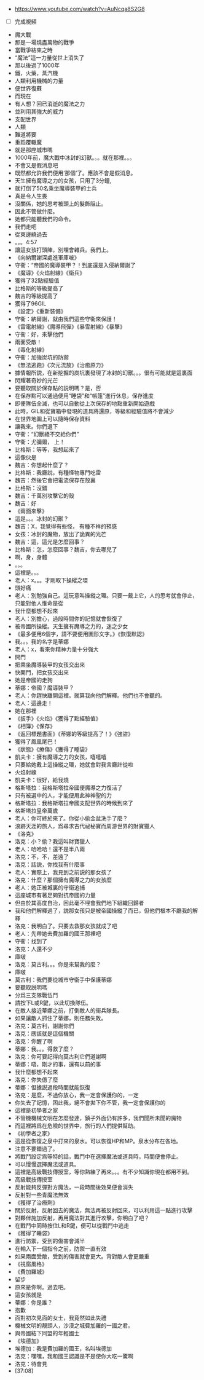 - https://www.youtube.com/watch?v=AuNcqa8S2G8
- [ ] 完成視頻

- 魔大戰
- 那是一場燒盡萬物的戰爭
- 當戰爭結束之時
- “魔法”這一力量從世上消失了
- 那以後過了1000年
- 鐵，火藥，蒸汽機
- 人類利用機械的力量
- 便世界復蘇
- 而現在
- 有人想？回已消逝的魔法之力
- 並利用其強大的威力
- 支配世界
- 人類
- 難道將要
- 重蹈覆轍魔
- 就是那座城市嗎
- 1000年前，魔大戰中冰封的幻獸。。。就在那裡。。。
- 不會又是假消息吧
- 既然都允許我們便用‘那個’了。應該不會是假消息。
- 天生擁有魔導之力的女孩，只用了3分鐘,
- 就打倒了50名乘坐魔導裝甲的士兵
- 真是令人生畏
- 沒關係，她的思考被頭上的髮飾阻止。
- 因此不管做什麼。
- 她都只能聽我們的命令。
- 我們走吧
- 從東邊繞過去
- 。。。4:57
- 讓這女孩打頭陣，別埋會雜兵。我們上。
- 《向納爾謝深處進軍庫啵》
- 守衞：“帝國的魔導裝甲？！到底還是入侵納爾謝了
- 《魔導》《火焰射線》《衞兵》
- 獲得了32點經驗值
- 比格斯的等級提高了
- 魏吉的等級提高了
- 獲得了96GIL
- 《設定》《重新裝備》
- 守衞：納爾謝，就由我們這些守衞來保護！
- 《雷電射線》《魔導飛彈》《暴雪射線》《暴擊》
- 守衞：好，來擊他們
- 兩面受敵！
- 《毒化射線》
- 守衞：加強炭坑的防禦
- 《無法逃跑》《次元流放》《治癒原力》
- 據情報所説，在新挖掘的炭坑裏發現了冰封的幻獸。。。很有可能就是這裏面
- 閃耀著奇妙的光芒
- 要聽取關於保存點的説明嗎？是，否
- 在保存點可以通過便用“睡袋”和“帳篷”進行休息，保存進度
- 即便隊伍全滅，也可以自動從上次保存的地點重新開始遊戲
- 此時，GIL和從寶箱中發現的道具將還原，等級和經驗值將不會減少
- 在世界地圖上可以隨時保存資料
- 讓我來。你們退下
- 守衞：“幻獸絕不交給你們”
- 守衞：尤彌爾， 上！
- 比格斯：等等，我想起來了
- 這像伙是
- 魏吉：你想起什麼了？
- 比格斯：我廳説，有種怪物專門吃雷
- 魏吉：然後它會把電流保存在殼裏
- 比格斯：沒錯
- 魏吉：千萬別攻擊它的殼
- 魏吉：好
- 《兩面來擊》
- 這是。。。冰封的幻獸？
- 魏吉：X，我覺得有些怪， 有種不祥的預感
- 女孩：冰封的魔物，放出了詭異的光芒
- 魏吉：這，這光是怎麼回事？
- 比格斯：怎，怎麼回事？魏吉，你去哪兒了
- 啊，身，身體
- 。。。
- 這裡是。。。
- 老人：x。。。才剛取下操縱之環
- 頭好痛
- 老人：別勉強自己。這玩意叫操縱之環。只要一戴上它，人的思考就會停止，只能對他人惟命是從
- 我什麼都想不起來
- 老人：別擔心，過段時間你的記憶就會恢復了
- 被帝國所操縱。天生擁有魔導之力的，迷之少女
- 《最多便用6個字，請不要便用圖形文字。》《恢復默認》
- 我。。。我的名字是蒂娜
- 老人：x，看來你精神力量十分強大
- 開門
- 把乘坐魔導裝甲的女孩交出來
- 快開門，把女孩交出來
- 她是帝國的走狗
- 蒂娜：帝國？魔導裝甲？
- 老人：你趕快離開這裡。就算我向他們解釋。他們也不會聽的。
- 老人：這邊走！
- 她在那裡
- 《扳手》《火焰》《獲得了點經驗值》
- 《相簿》《保存》
- 《返回標題書面》《蒂娜的等級提高了！》《強盜》
- 獲得了鳳凰尾巴！
- 《狀態》《療傷》《獲得了睡袋》
- 凱夫卡：擁有魔導之力的女孩，嘻嘻嘻
- 只要給她戴上這操縱之環，她就會對我言廳計從啦
- 火焰射線
- 凱夫卡：很好，給我燒
- 格斯塔拉：我格斯塔拉帝國便魔導之力復活了
- 只有被選中的人，才能便用此神神聖的力
- 格斯塔拉：我格斯塔拉帝國支配世界的時候到來了
- 格斯塔拉皇帝萬歲
- 老人：你可終於來了。你從小偷金盆洗手了麼？
- 浪跡天涯的旅人，爲尋求古代祕秘寶而周游世界的財寶獵人
- 《洛克》
- 洛克：小？偷？我這叫財寶獵人
- 老人：哈哈哈！還不是半八兩
- 洛克：不，不，差遠了
- 洛克：話説，你找我有什麼事
- 老人：實際上，我見到之前説的那女孩了
- 洛克：什麼？那個擁有魔導之力的女孩麼
- 老人：她正被城裏的守衞追捕
- 這座城市有著足夠對抗帝國的力量
- 但由於其高度自治，困此毫不埋會我們地下組織回歸者
- 我和他們解釋過了，説那女孩只是被帝國操縱了而已，但他們根本不廳我的解釋
- 洛克：我明白了。只要去救那女孩就成了吧
- 老人：先帶她去費加羅的國王那裡吧
- 守衞：找到了
- 洛克：人還不少
- 庫啵
- 洛克：莫古利。。。你是來幫我的麼？
- 庫啵
- 莫古利：我們要從城市守衞手中保護蒂娜
- 要聽取説明嗎
- 分爲三支隊戰伍鬥
- 請按下L或R鍵，以此切換隊伍。
- 在敵人接近蒂娜之前，打倒敵人的衞兵隊長。
- 如果讓敵人抓住了蒂娜，則任務失敗。
- 洛克：莫古利，謝謝你們
- 洛克：應該就是這個機關
- 洛克：你醒了啊
- 蒂娜：我。。。得救了麼？
- 洛克：你可要記得向莫古利它們道謝啊
- 蒂娜：唔，剛才的事，還有以前的事
- 我什麼都想不起來
- 洛克：你失億了麼
- 蒂娜：但據説過段時間就能恢復
- 洛克：是麼，不過你放心，我一定會保護你的，一定
- 你失去了記憶，困此我，絕不會拋下你不管，我一定會保護你的
- 這裡是初學者之家
- 不管機機械文明在怎麼發達，鎮子外面仍有許多，我們聞所未聞的魔物
- 而這裡將爲在危險的世界中，旅行的人們提供幫助。
- 《初學者之家》
- 這是從恢復之泉中打來的泉水。可以恢復HP和MP。泉水分布在各地。
- 注意不要錯過了。
- 將戰鬥設定爲等特的話，戰鬥中在選擇魔法或道具時，時間便會停止。
- 可以慢慢選擇魔法或道具。
- 這裡是高級戰技傳授室，等你熟練了再來。。。有不少知識你現在都用不到。
- 高級戰技傳授室
- 反射能夠反彈對方魔法，一段時間後效果便會消失
- 反射對一些青魔法無效
- 《獲得了治療劑》
- 關於反射，反射回去的魔法，無法再被反射回來，可以利用這一點進行攻擊
- 對夥伴施加反射，再用魔法對其進行攻擊，你明白了吧？
- 在戰鬥中同時按住L和R鍵，便可以從戰鬥中逃走
- 《獲得了睡袋》
- 進行防禦，受到的傷害會減半
- 在輸入下一個指令之前，防禦一直有效
- 如果兩面受敵，受到的傷害就會更大。背對敵人會更嚴重
- 《視窗風格》
- 《費加羅城》
- 留步
- 原來是你啊。過去吧。
- 這女孩就是
- 蒂娜：你是誰？
- 抱歉
- 面對初次見面的女士，我竟然如此失禮
- 機械文明的靚頭人，沙漠之城費加羅的一國之君。
- 與帝國結下同盟的年輕國士
- 《埃德加》
- 埃德加：我是費加羅的國王，名叫埃德加
- 洛克：嘿嘿，我和國王認識是不是使你大吃一驚啊
- 洛克：待會見
- [37:08]
